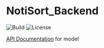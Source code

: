 # NotiSort_Backend

![Build](https://github.com/yichi170/NotiSort_Backend/actions/workflows/docker.yml/badge.svg)
![License](https://img.shields.io/github/license/yichi170/NotiSort_Backend)

[API Documentation](http://35.187.156.127/docs) for model
